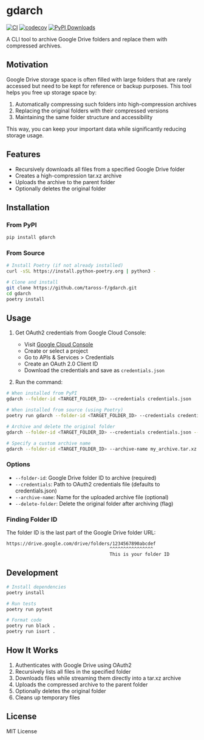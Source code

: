 # gdarch

[![CI](https://github.com/taross-f/gdarch/actions/workflows/ci.yml/badge.svg)](https://github.com/taross-f/gdarch/actions/workflows/ci.yml)
[![codecov](https://codecov.io/gh/taross-f/gdarch/branch/main/graph/badge.svg)](https://codecov.io/gh/taross-f/gdarch)
[![PyPI Downloads](https://static.pepy.tech/badge/gdarch)](https://pepy.tech/projects/gdarch)

A CLI tool to archive Google Drive folders and replace them with compressed archives.

## Motivation

Google Drive storage space is often filled with large folders that are rarely accessed but need to be kept for reference or backup purposes. This tool helps you free up storage space by:

1. Automatically compressing such folders into high-compression archives
2. Replacing the original folders with their compressed versions
3. Maintaining the same folder structure and accessibility

This way, you can keep your important data while significantly reducing storage usage.

## Features

- Recursively downloads all files from a specified Google Drive folder
- Creates a high-compression tar.xz archive
- Uploads the archive to the parent folder
- Optionally deletes the original folder

## Installation

### From PyPI
```bash
pip install gdarch
```

### From Source
```bash
# Install Poetry (if not already installed)
curl -sSL https://install.python-poetry.org | python3 -

# Clone and install
git clone https://github.com/taross-f/gdarch.git
cd gdarch
poetry install
```

## Usage

1. Get OAuth2 credentials from Google Cloud Console:
   - Visit [Google Cloud Console](https://console.cloud.google.com/)
   - Create or select a project
   - Go to APIs & Services > Credentials
   - Create an OAuth 2.0 Client ID
   - Download the credentials and save as `credentials.json`

2. Run the command:

```bash
# When installed from PyPI
gdarch --folder-id <TARGET_FOLDER_ID> --credentials credentials.json

# When installed from source (using Poetry)
poetry run gdarch --folder-id <TARGET_FOLDER_ID> --credentials credentials.json

# Archive and delete the original folder
gdarch --folder-id <TARGET_FOLDER_ID> --credentials credentials.json --delete-folder

# Specify a custom archive name
gdarch --folder-id <TARGET_FOLDER_ID> --archive-name my_archive.tar.xz --credentials credentials.json
```

### Options

- `--folder-id`: Google Drive folder ID to archive (required)
- `--credentials`: Path to OAuth2 credentials file (defaults to credentials.json)
- `--archive-name`: Name for the uploaded archive file (optional)
- `--delete-folder`: Delete the original folder after archiving (flag)

### Finding Folder ID

The folder ID is the last part of the Google Drive folder URL:
```
https://drive.google.com/drive/folders/1234567890abcdef
                                      ^^^^^^^^^^^^^^^^
                                      This is your folder ID
```

## Development

```bash
# Install dependencies
poetry install

# Run tests
poetry run pytest

# Format code
poetry run black .
poetry run isort .
```

## How It Works

1. Authenticates with Google Drive using OAuth2
2. Recursively lists all files in the specified folder
3. Downloads files while streaming them directly into a tar.xz archive
4. Uploads the compressed archive to the parent folder
5. Optionally deletes the original folder
6. Cleans up temporary files

## License

MIT License
